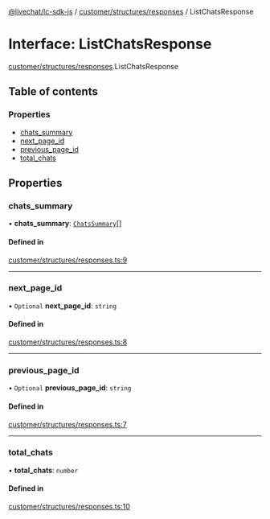 [@livechat/lc-sdk-js](../README.md) / [customer/structures/responses](../modules/customer_structures_responses.md) / ListChatsResponse

# Interface: ListChatsResponse

[customer/structures/responses](../modules/customer_structures_responses.md).ListChatsResponse

## Table of contents

### Properties

- [chats\_summary](customer_structures_responses.ListChatsResponse.md#chats_summary)
- [next\_page\_id](customer_structures_responses.ListChatsResponse.md#next_page_id)
- [previous\_page\_id](customer_structures_responses.ListChatsResponse.md#previous_page_id)
- [total\_chats](customer_structures_responses.ListChatsResponse.md#total_chats)

## Properties

### chats\_summary

• **chats\_summary**: [`ChatsSummary`](customer_structures_structures.ChatsSummary.md)[]

#### Defined in

[customer/structures/responses.ts:9](https://github.com/livechat/lc-sdk-js/blob/8462be9/src/customer/structures/responses.ts#L9)

___

### next\_page\_id

• `Optional` **next\_page\_id**: `string`

#### Defined in

[customer/structures/responses.ts:8](https://github.com/livechat/lc-sdk-js/blob/8462be9/src/customer/structures/responses.ts#L8)

___

### previous\_page\_id

• `Optional` **previous\_page\_id**: `string`

#### Defined in

[customer/structures/responses.ts:7](https://github.com/livechat/lc-sdk-js/blob/8462be9/src/customer/structures/responses.ts#L7)

___

### total\_chats

• **total\_chats**: `number`

#### Defined in

[customer/structures/responses.ts:10](https://github.com/livechat/lc-sdk-js/blob/8462be9/src/customer/structures/responses.ts#L10)
